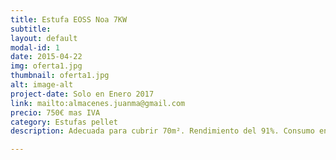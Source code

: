 ```yaml
---
title: Estufa EOSS Noa 7KW
subtitle:
layout: default
modal-id: 1
date: 2015-04-22
img: oferta1.jpg
thumbnail: oferta1.jpg
alt: image-alt
project-date: Solo en Enero 2017
link: mailto:almacenes.juanma@gmail.com
precio: 750€ mas IVA
category: Estufas pellet
description: Adecuada para cubrir 70m². Rendimiento del 91%. Consumo entre 0,4 y 1,4 kg/h, autonomia de 9 a 32h. Programable. En color burdeos, antracita y blanco.

---
```

